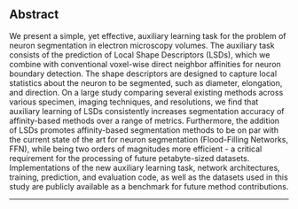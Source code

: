 ## Abstract

  We present a simple, yet effective, auxiliary learning task for the problem of
  neuron segmentation in electron microscopy volumes. The auxiliary task
  consists of the prediction of Local Shape Descriptors (LSDs), which we combine
  with conventional voxel-wise direct neighbor affinities for neuron boundary
  detection. The shape descriptors are designed to capture local statistics
  about the neuron to be segmented, such as diameter, elongation, and direction.
  On a large study comparing several existing methods across various specimen,
  imaging techniques, and resolutions, we find that auxiliary learning of LSDs
  consistently increases segmentation accuracy of affinity-based methods over a
  range of metrics. Furthermore, the addition of LSDs promotes affinity-based
  segmentation methods to be on par with the current state of the art for neuron
  segmentation (Flood-Filling Networks, FFN), while being two orders of
  magnitudes more efficient - a critical requirement for the processing of
  future petabyte-sized datasets. Implementations of the new auxiliary learning
  task, network architectures, training, prediction, and evaluation code, as
  well as the datasets used in this study are publicly available as a benchmark
  for future method contributions.

---

